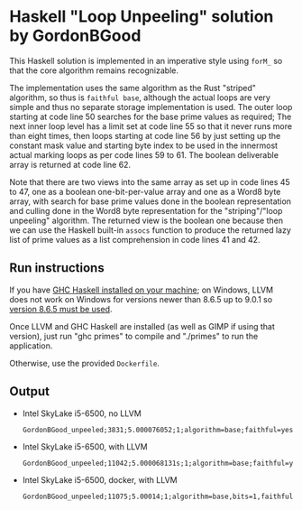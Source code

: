 # Haskell "Loop Unpeeling" solution by GordonBGood

This Haskell solution is implemented in an imperative style using `forM_` so that the core algorithm remains recognizable.

The implementation uses the same algorithm as the Rust "striped" algorithm, so thus is `faithful base`, although the actual loops are very simple and thus no separate storage implementation is used.  The outer loop starting at code line 50 searches for the base prime values as required; The next inner loop level has a limit set at code line 55 so that it never runs more than eight times, then loops starting at code line 56 by just setting up the constant mask value and starting byte index to be used in the innermost actual marking loops as per code lines 59 to 61.  The boolean deliverable array is returned at code line 62.

Note that there are two views into the same array as set up in code lines 45 to 47, one as a boolean one-bit-per-value array and one as a Word8 byte array, with search for base prime values done in the boolean representation and culling done in the Word8 byte representation for the "striping"/"loop unpeeling" algorithm.  The returned view is the boolean one because then we can use the Haskell built-in `assocs` function to produce the returned lazy list of prime values as a list comprehension in code lines 41 and 42.

## Run instructions

If you have [GHC Haskell installed on your machine](https://www.haskell.org/ghc/download_ghc_8_10_5.html); on Windows, LLVM does not work on Windows for versions newer than 8.6.5 up to 9.0.1 so [version 8.6.5 must be used](https://www.haskell.org/ghc/download_ghc_8_6_5.html).

Once LLVM and GHC Haskell are installed (as well as GIMP if using that version), just run "ghc primes" to compile and "./primes" to run the application.

Otherwise, use the provided `Dockerfile`.

## Output

- Intel SkyLake i5-6500, no LLVM

  ```
  GordonBGood_unpeeled;3831;5.000076052;1;algorithm=base;faithful=yes;bits=1
  ```

- Intel SkyLake i5-6500, with LLVM

  ```
  GordonBGood_unpeeled;11042;5.000068131s;1;algorithm=base;faithful=yes;bits=1

  ```

- Intel SkyLake i5-6500, docker, with LLVM

  ```
  GordonBGood_unpeeled;11075;5.00014;1;algorithm=base,bits=1,faithful=no
  ```
